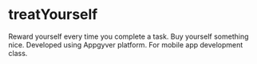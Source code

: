 # treatYourself
Reward yourself every time you complete a task. Buy yourself something nice. Developed using Appgyver platform. For mobile app development class.
